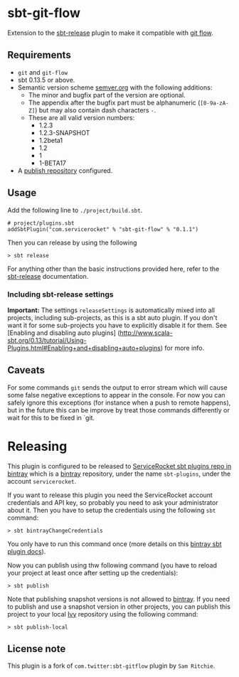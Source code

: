sbt-git-flow
============

Extension to the [sbt-release](https://github.com/sbt/sbt-release) plugin to make it 
compatible with [git flow](https://github.com/nvie/gitflow).

## Requirements
 * `git` and `git-flow`
 * sbt 0.13.5 or above.
 * Semantic version scheme [semver.org](http://www.semver.org) with the following additions:
   * The minor and bugfix part of the version are optional.
   * The appendix after the bugfix part must be alphanumeric (`[0-9a-zA-Z]`) but may also contain dash characters `-`.
   * These are all valid version numbers:
     * 1.2.3
     * 1.2.3-SNAPSHOT
     * 1.2beta1
     * 1.2
     * 1
     * 1-BETA17
 * A [publish repository](https://github.com/harrah/xsbt/wiki/Publishing) configured. 

## Usage
Add the following line to `./project/build.sbt`. 

    # project/plugins.sbt
    addSbtPlugin("com.servicerocket" % "sbt-git-flow" % "0.1.1")

Then you can release by using the following

    > sbt release

For anything other than the basic instructions provided here, refer to the 
[sbt-release](https://github.com/sbt/sbt-release) documentation.

### Including sbt-release settings
**Important:** The settings `releaseSettings` is automatically mixed into all projects,
 including sub-projects, as this is a sbt auto plugin. If you don't want it for some sub-projects you have to 
 explicitly disable it for them. See [Enabling and disabling auto plugins]
 (http://www.scala-sbt.org/0.13/tutorial/Using-Plugins.html#Enabling+and+disabling+auto+plugins) for more info. 

## Caveats
For some commands `git` sends the output to error stream which will cause some false negative exceptions
 to appear in the console. For now you can safely ignore this exceptions (for instance when a push to 
 remote happens), but in the future this can be improve by treat those commands differently or wait for this to be 
 fixed in `git.
 
Releasing
=========
This plugin is configured to be released to [ServiceRocket sbt plugins repo in bintray][1] which is a
[bintray][2] repository, under the name `sbt-plugins`, under the account `servicerocket`.

If you want to release this plugin you need the ServiceRocket account credentials and API key, so probably you
need to ask your administrator about it. Then you have to setup the credentials using the following `sbt` command:

    > sbt bintrayChangeCredentials

You only have to run this command once (more details on this [bintray sbt plugin docs][3]).
 
Now you can publish using thw following command (you have to reload your project at least once after setting up the
credentials):

    > sbt publish
    
Note that publishing snapshot versions is not allowed to [bintray][1]. If you need to publish and use a snapshot 
version in other projects, you can publish this project to your local [Ivy][4] repository using the following command:

    > sbt publish-local
 
## License note
This plugin is a fork of `com.twitter:sbt-gitflow` plugin by `Sam Ritchie`.


[1]: https://dl.bintray.com/servicerocket/sbt-plugins/
[2]: https://bintray.com
[3]: https://github.com/softprops/bintray-sbt
[4]: http://ant.apache.org/ivy/
